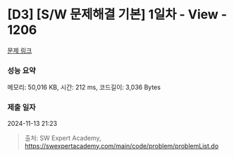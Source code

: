 # [D3] [S/W 문제해결 기본] 1일차 - View - 1206 

[문제 링크](https://swexpertacademy.com/main/code/problem/problemDetail.do?contestProbId=AV134DPqAA8CFAYh) 

### 성능 요약

메모리: 50,016 KB, 시간: 212 ms, 코드길이: 3,036 Bytes

### 제출 일자

2024-11-13 21:23



> 출처: SW Expert Academy, https://swexpertacademy.com/main/code/problem/problemList.do